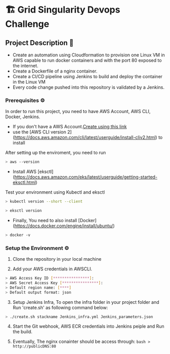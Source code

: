 # :building_construction: Grid Singularity Devops Challenge

##  Project Description 📝

- Create an automation using Cloudformation to provision one Linux VM in AWS capable to run docker containers and with the port 80 exposed to the internet.
- Create a Dockerfile of a nginx container.
- Create a CI/CD pipeline using Jenkins to build  and deploy the container in the Linux VM
- Every code change pushed into this repository is validated by a Jenkins.


### Prerequisites ⚙️


In order to run this project, you need to have AWS Account, AWS CLI, Docker, Jenkins.

* If you don't have a AWS Account.[Create using this link](https://portal.aws.amazon.com/billing/signup?nc2=h_ct&src=header_signup&redirect_url=https%3A%2F%2Faws.amazon.com%2Fregistration-confirmation#/start)
* use the [AWS CLI version 2] (https://docs.aws.amazon.com/cli/latest/userguide/install-cliv2.html) to install

After setting up the enviroment, you need to run
   
```bash
> aws --version
```

* Install AWS [eksctl] (https://docs.aws.amazon.com/eks/latest/userguide/getting-started-eksctl.html)

Test your environment using Kubectl and eksctl
   
```bash
> kubectl version --short --client
```

```bash
> eksctl version
```

* Finally, You need to also install [Docker] (https://docs.docker.com/engine/install/ubuntu/)

```bash
> docker -v
```


### Setup the Environment ⚙️


1. Clone the repository in your local machine

2. Add your AWS credentials in AWSCLI.

```bash
> AWS Access Key ID [****************]: 
> AWS Secret Access Key [****************]: 
> Default region name: [****] 
> Default output format: json 
```

3. Setup Jenkins Infra, To open the infra folder in your project folder and Run 'create.sh' as following command below:

```bash
> ./create.sh stackname Jenkins_infra.yml Jenkins_parameters.json
```

4. Start the Git webhook, AWS ECR credentials into Jenkins peiple and Run the build.

5. Eventually, The nginx conainter should be access through: ```bash > http://publicDNS:80 ```